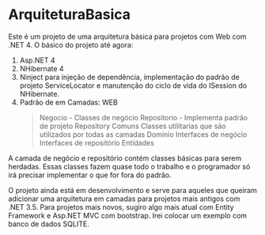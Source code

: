 # ArquiteturaBasica

Este é um projeto de uma arquitetura básica para projetos com Web com .NET 4.
O básico do projeto até agora:

1. Asp.NET 4
2. NHibernate 4
3. Ninject para injeção de dependência, implementação do padrão de projeto ServiceLocator e manutenção do ciclo de vida do ISession do NHibernate.
4. Padrão de em Camadas:
  WEB
    > Negocio - Classes de negócio
      > Repositorio - Implementa padrão de projeto Repository
    Comuns
      >Classes utilitarias que são utilizados por todas as camadas
    Dominio
      >Interfaces de negócio
      >Interfaces de repositório
      >Entidades
      
  A camada de negócio e repositório contém classes básicas para serem herdadas. Essas classes fazem quase todo o trabalho e o programador só irá precisar implementar o que for fora do padrão.
  
  O projeto ainda está em desenvolvimento e serve para aqueles que queiram adicionar uma arquitetura em camadas para projetos mais antigos com .NET 3.5. 
Para projetos mais novos, sugiro algo mais atual com Entity Framework e Asp.NET MVC com bootstrap.
Irei colocar um exemplo com banco de dados SQLITE.
